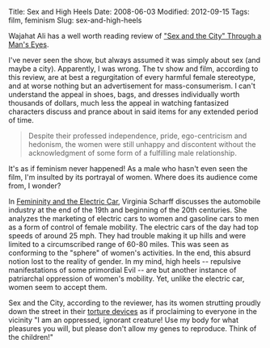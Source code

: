 Title: Sex and High Heels
Date: 2008-06-03
Modified: 2012-09-15
Tags: film, feminism
Slug: sex-and-high-heels

Wajahat Ali has a well worth reading review of <a href="http://www.counterpunch.org/waj05312008.html">"Sex and the City" Through a Man's Eyes</a>.

I've never seen the show, but always assumed it was simply about sex (and maybe a city). Apparently, I was wrong. The tv show and film, according to this review, are at best a regurgitation of every harmful female stereotype, and at worse nothing but an advertisement for mass-consumerism. I can't understand the appeal in shoes, bags, and dresses individually worth thousands of dollars, much less the appeal in watching fantasized characters discuss and prance about in said items for any extended period of time.

<blockquote>Despite their professed independence, pride, ego-centricism and hedonism, the women were still unhappy and discontent without the acknowledgment of some form of a fulfilling male relationship.</blockquote>

It's as if feminism never happened! As a male who hasn't even seen the film, I'm insulted by its portrayal of women. Where does its audience come from, I wonder?

In <a href="http://www.autolife.umd.umich.edu/Gender/Scharff/G_casestudy1.htm">Femininity and the Electric Car</a>, Virginia Scharff discusses the automobile industry at the end of the 19th and beginning of the 20th centuries. She analyzes the marketing of electric cars to women and gasoline cars to men as a form of control of female mobility. The electric cars of the day had top speeds of around 25 mph. They had trouble making it up hills and were limited to a circumscribed range of 60-80 miles. This was seen as conforming to the "sphere" of women's activities. In the end, this absurd notion lost to the reality of gender. In my mind, high heels -- repulsive manifestations of some primordial Evil -- are but another instance of patriarchal oppression of women's mobility. Yet, unlike the electric car, women seem to accept them.

Sex and the City, according to the reviewer, has its women strutting proudly down the street in their <a href="http://www.neimanmarcus.com/store/catalog/templates/EntrySC.jhtml?itemId=cat000209%26parentId=cat000199%26masterId=cat000149%26cmCat=%26view=superall%26icid=viewallsubs">torture devices</a> as if proclaiming to everyone in the vicinity "I am an oppressed, ignorant creature! Use my body for what pleasures you will, but please don't allow my genes to reproduce. Think of the children!"
